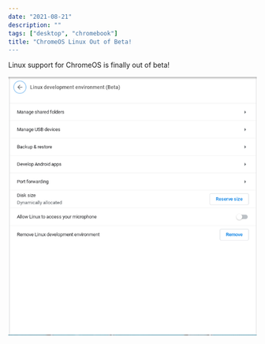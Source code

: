 ```yaml
---
date: "2021-08-21"
description: ""
tags: ["desktop", "chromebook"]
title: "ChromeOS Linux Out of Beta!
---
```


Linux support for ChromeOS is finally out of beta!

![ChromeOS - Beta](chromeos-beta.png)
